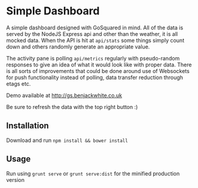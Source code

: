 # Simple Dashboard

A simple dashboard designed with GoSquared in mind. All of the data is served by the NodeJS Express api and other than the weather, it is all mocked data. When the API is hit at `api/stats` some things simply count down and others randomly generate an appropriate value.

The activity pane is polling `api/metrics` regularly with pseudo-random responses to give an idea of what it would look like with proper data. There is all sorts of improvements that could be done around use of Websockets for push functionality instead of polling, data transfer reduction through etags etc. 

Demo available at http://gs.benjackwhite.co.uk

Be sure to refresh the data with the top right button :)



## Installation

Download and run `npm install && bower install`

## Usage

Run using `grunt serve` or `grunt serve:dist` for the minified production version
